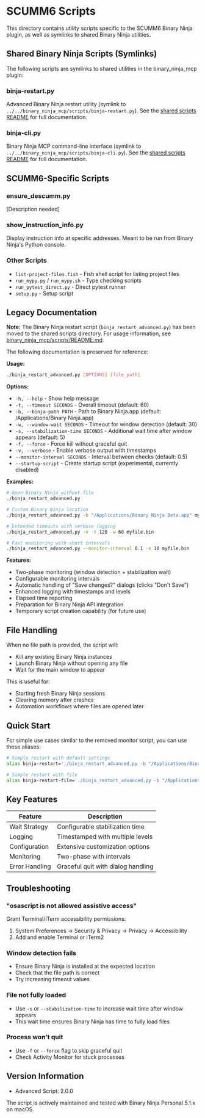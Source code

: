 # SCUMM6 Scripts

This directory contains utility scripts specific to the SCUMM6 Binary Ninja plugin, as well as symlinks to shared Binary Ninja utilities.

## Shared Binary Ninja Scripts (Symlinks)

The following scripts are symlinks to shared utilities in the binary_ninja_mcp plugin:

### binja-restart.py
Advanced Binary Ninja restart utility (symlink to `../../binary_ninja_mcp/scripts/binja-restart.py`).
See the [shared scripts README](../../binary_ninja_mcp/scripts/README.md) for full documentation.

### binja-cli.py
Binary Ninja MCP command-line interface (symlink to `../../binary_ninja_mcp/scripts/binja-cli.py`).
See the [shared scripts README](../../binary_ninja_mcp/scripts/README.md) for full documentation.

## SCUMM6-Specific Scripts

### ensure_descumm.py
[Description needed]

### show_instruction_info.py
Display instruction info at specific addresses. Meant to be run from Binary Ninja's Python console.

### Other Scripts
- `list-project-files.fish` - Fish shell script for listing project files
- `run_mypy.py` / `run_mypy.sh` - Type checking scripts
- `run_pytest_direct.py` - Direct pytest runner
- `setup.py` - Setup script

## Legacy Documentation

**Note:** The Binary Ninja restart script (`binja_restart_advanced.py`) has been moved to the shared scripts directory.
For usage information, see [binary_ninja_mcp/scripts/README.md](../../binary_ninja_mcp/scripts/README.md).

The following documentation is preserved for reference:

**Usage:**
```bash
./binja_restart_advanced.py [OPTIONS] [file_path]
```

**Options:**
- `-h, --help` - Show help message
- `-t, --timeout SECONDS` - Overall timeout (default: 60)
- `-b, --binja-path PATH` - Path to Binary Ninja.app (default: /Applications/Binary Ninja.app)
- `-w, --window-wait SECONDS` - Timeout for window detection (default: 30)
- `-s, --stabilization-time SECONDS` - Additional wait time after window appears (default: 5)
- `-f, --force` - Force kill without graceful quit
- `-v, --verbose` - Enable verbose output with timestamps
- `--monitor-interval SECONDS` - Interval between checks (default: 0.5)
- `--startup-script` - Create startup script (experimental, currently disabled)

**Examples:**
```bash
# Open Binary Ninja without file
./binja_restart_advanced.py

# Custom Binary Ninja location
./binja_restart_advanced.py -b "/Applications/Binary Ninja Beta.app" myfile.bin

# Extended timeouts with verbose logging
./binja_restart_advanced.py -v -t 120 -w 60 myfile.bin

# Fast monitoring with short intervals
./binja_restart_advanced.py --monitor-interval 0.1 -s 10 myfile.bin
```

**Features:**
- Two-phase monitoring (window detection + stabilization wait)
- Configurable monitoring intervals
- Automatic handling of "Save changes?" dialogs (clicks "Don't Save")
- Enhanced logging with timestamps and levels
- Elapsed time reporting
- Preparation for Binary Ninja API integration
- Temporary script creation capability (for future use)

## File Handling

When no file path is provided, the script will:
- Kill any existing Binary Ninja instances
- Launch Binary Ninja without opening any file
- Wait for the main window to appear

This is useful for:
- Starting fresh Binary Ninja sessions
- Clearing memory after crashes
- Automation workflows where files are opened later

## Quick Start

For simple use cases similar to the removed monitor script, you can use these aliases:

```bash
# Simple restart with default settings
alias binja-restart='./binja_restart_advanced.py -b "/Applications/Binary Ninja.app"'

# Simple restart with file
alias binja-restart-file='./binja_restart_advanced.py -b "/Applications/Binary Ninja.app" -s 3'
```

## Key Features

| Feature | Description |
|---------|-----------------|
| Wait Strategy | Configurable stabilization time |
| Logging | Timestamped with multiple levels |
| Configuration | Extensive customization options |
| Monitoring | Two-phase with intervals |
| Error Handling | Graceful quit with dialog handling |

## Troubleshooting

### "osascript is not allowed assistive access"
Grant Terminal/iTerm accessibility permissions:
1. System Preferences → Security & Privacy → Privacy → Accessibility
2. Add and enable Terminal or iTerm2

### Window detection fails
- Ensure Binary Ninja is installed at the expected location
- Check that the file path is correct
- Try increasing timeout values

### File not fully loaded
- Use `-s` or `--stabilization-time` to increase wait time after window appears
- This wait time ensures Binary Ninja has time to fully load files

### Process won't quit
- Use `-f` or `--force` flag to skip graceful quit
- Check Activity Monitor for stuck processes

## Version Information

- Advanced Script: 2.0.0

The script is actively maintained and tested with Binary Ninja Personal 5.1.x on macOS.